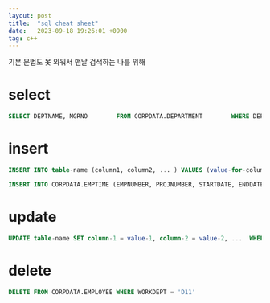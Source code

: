 ```yaml
---
layout: post
title:  "sql cheat sheet"
date:   2023-09-18 19:26:01 +0900
tag: c++
---
```


기본 문법도 못 외워서 맨날 검색하는 나를 위해

# select 

```sql
SELECT DEPTNAME, MGRNO        FROM CORPDATA.DEPARTMENT        WHERE DEPTNO = 'C01'
```



# insert 

```sql
INSERT INTO table-name (column1, column2, ... ) VALUES (value-for-column1, value-for-column2, ... )

INSERT INTO CORPDATA.EMPTIME (EMPNUMBER, PROJNUMBER, STARTDATE, ENDDATE) SELECT EMPNO, PROJNO, EMSTDATE, EMENDATE FROM CORPDATA.EMPPROJACT
```


# update

```sql
UPDATE table-name SET column-1 = value-1, column-2 = value-2, ...  WHERE search-condition ...
```

# delete

```sql
DELETE FROM CORPDATA.EMPLOYEE WHERE WORKDEPT = 'D11'
```



